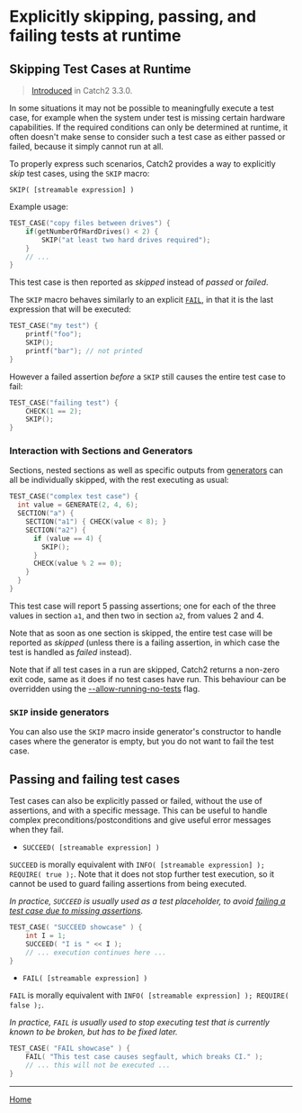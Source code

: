<a id="top"></a>
# Explicitly skipping, passing, and failing tests at runtime

## Skipping Test Cases at Runtime

> [Introduced](https://github.com/catchorg/Catch2/pull/2360) in Catch2 3.3.0.

In some situations it may not be possible to meaningfully execute a test case,
for example when the system under test is missing certain hardware capabilities.
If the required conditions can only be determined at runtime, it often
doesn't make sense to consider such a test case as either passed or failed,
because it simply cannot run at all.

To properly express such scenarios, Catch2 provides a way to explicitly
_skip_ test cases, using the `SKIP` macro:

```
SKIP( [streamable expression] )
```

Example usage:

```c++
TEST_CASE("copy files between drives") {
    if(getNumberOfHardDrives() < 2) {
        SKIP("at least two hard drives required");
    }
    // ...
}
```

This test case is then reported as _skipped_ instead of _passed_ or _failed_.

The `SKIP` macro behaves similarly to an explicit [`FAIL`](#passing-and-failing-test-cases),
in that it is the last expression that will be executed:

```c++
TEST_CASE("my test") {
    printf("foo");
    SKIP();
    printf("bar"); // not printed
}
```

However a failed assertion _before_ a `SKIP` still causes the entire
test case to fail:

```c++
TEST_CASE("failing test") {
    CHECK(1 == 2);
    SKIP();
}
```

### Interaction with Sections and Generators

Sections, nested sections as well as specific outputs from [generators](generators.md#top)
can all be individually skipped, with the rest executing as usual:

```c++
TEST_CASE("complex test case") {
  int value = GENERATE(2, 4, 6);
  SECTION("a") {
    SECTION("a1") { CHECK(value < 8); }
    SECTION("a2") {
      if (value == 4) {
        SKIP();
      }
      CHECK(value % 2 == 0);
    }
  }
}
```

This test case will report 5 passing assertions; one for each of the three
values in section `a1`, and then two in section `a2`, from values 2 and 4.

Note that as soon as one section is skipped, the entire test case will
be reported as _skipped_ (unless there is a failing assertion, in which
case the test is handled as _failed_ instead).

Note that if all test cases in a run are skipped, Catch2 returns a non-zero
exit code, same as it does if no test cases have run. This behaviour can
be overridden using the [--allow-running-no-tests](command-line.md#no-tests-override)
flag.

### `SKIP` inside generators

You can also use the `SKIP` macro inside generator's constructor to handle
cases where the generator is empty, but you do not want to fail the test
case.


## Passing and failing test cases

Test cases can also be explicitly passed or failed, without the use of
assertions, and with a specific message. This can be useful to handle
complex preconditions/postconditions and give useful error messages
when they fail.

* `SUCCEED( [streamable expression] )`

`SUCCEED` is morally equivalent with `INFO( [streamable expression] ); REQUIRE( true );`.
Note that it does not stop further test execution, so it cannot be used
to guard failing assertions from being executed.

_In practice, `SUCCEED` is usually used as a test placeholder, to avoid
[failing a test case due to missing assertions](command-line.md#warnings)._

```cpp
TEST_CASE( "SUCCEED showcase" ) {
    int I = 1;
    SUCCEED( "I is " << I );
    // ... execution continues here ...
}
```

* `FAIL( [streamable expression] )`

`FAIL` is morally equivalent with `INFO( [streamable expression] ); REQUIRE( false );`.

_In practice, `FAIL` is usually used to stop executing test that is currently
known to be broken, but has to be fixed later._

```cpp
TEST_CASE( "FAIL showcase" ) {
    FAIL( "This test case causes segfault, which breaks CI." );
    // ... this will not be executed ...
}
```


---

[Home](Readme.md#top)
